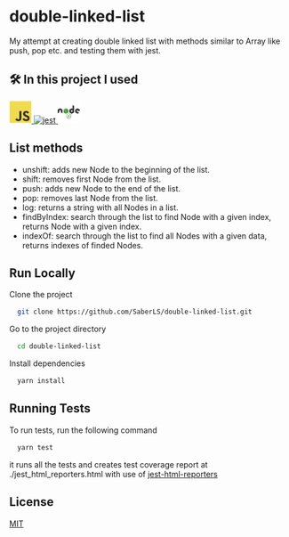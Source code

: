 # double-linked-list

My attempt at creating double linked list with methods similar to Array like push, pop etc. and testing them with jest.

## 🛠 In this project I used

<p align="left"> <a href="https://developer.mozilla.org/en-US/docs/Web/JavaScript" target="_blank" rel="noreferrer"> <img src="https://raw.githubusercontent.com/devicons/devicon/master/icons/javascript/javascript-original.svg" alt="javascript" width="40" height="40"/> </a> <a href="https://jestjs.io" target="_blank" rel="noreferrer"> <img src="https://www.vectorlogo.zone/logos/jestjsio/jestjsio-icon.svg" alt="jest" width="40" height="40"/> </a> <a href="https://nodejs.org" target="_blank" rel="noreferrer"> <img src="https://raw.githubusercontent.com/devicons/devicon/master/icons/nodejs/nodejs-original-wordmark.svg" alt="nodejs" width="40" height="40"/> </a> </p>

## List methods

- unshift: adds new Node to the beginning of the list.
- shift: removes first Node from the list.
- push: adds new Node to the end of the list.
- pop: removes last Node from the list.
- log: returns a string with all Nodes in a list.
- findByIndex: search through the list to find Node with a given index, returns Node with a given index.
- indexOf: search through the list to find all Nodes with a given data, returns indexes of finded Nodes.

## Run Locally

Clone the project

```bash
  git clone https://github.com/SaberLS/double-linked-list.git
```

Go to the project directory

```bash
  cd double-linked-list
```

Install dependencies

```bash
  yarn install
```

## Running Tests

To run tests, run the following command

```bash
  yarn test
```

it runs all the tests and creates test coverage report at ./jest_html_reporters.html with use of <a href="https://github.com/Hazyzh/jest-html-reporters" target="_blank" rel="noreferrer">jest-html-reporters</a>

## License

[MIT](https://choosealicense.com/licenses/mit/)
